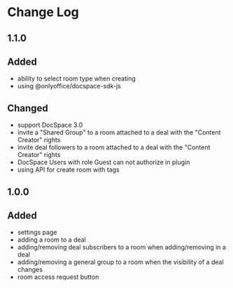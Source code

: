 # Change Log

## 1.1.0
## Added
- ability to select room type when creating
- using @onlyoffice/docspace-sdk-js

## Changed
- support DocSpace 3.0
- invite a "Shared Group" to a room attached to a deal with the "Content Creator" rights
- invite deal followers to a room attached to a deal with the "Content Creator" rights
- DocSpace Users with role Guest can not authorize in plugin
- using API for create room with tags

## 1.0.0
## Added
- settings page
- adding a room to a deal
- adding/removing deal subscribers to a room when adding/removing in a deal
- adding/removing a general group to a room when the visibility of a deal changes
- room access request button
